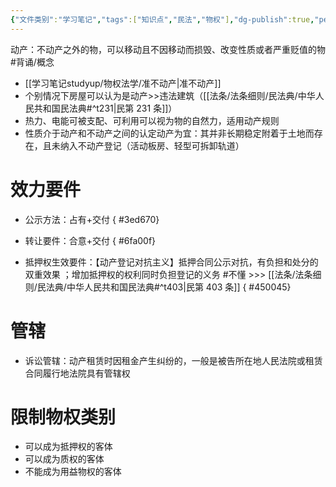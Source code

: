 ```yaml
---
{"文件类别":"学习笔记","tags":["知识点","民法","物权"],"dg-publish":true,"permalink":"/学习笔记studyup/物权法学/动产/","dgPassFrontmatter":true,"created":"2024-09-29T08:52:49.481+08:00","updated":"2024-11-01T09:12:10.493+08:00"}
---
```


动产：不动产之外的物，可以移动且不因移动而损毁、改变性质或者严重贬值的物 #背诵/概念 
- [[学习笔记studyup/物权法学/准不动产\|准不动产]]
- 个别情况下房屋可以认为是动产>>违法建筑（[[法条/法条细则/民法典/中华人民共和国民法典#^t231\|民第 231 条]]）
- 热力、电能可被支配、可利用可以视为物的自然力，适用动产规则
- 性质介于动产和不动产之间的认定动产为宜：其并非长期稳定附着于土地而存在，且未纳入不动产登记（活动板房、轻型可拆卸轨道）
# 效力要件
- 公示方法：占有+交付
{ #3ed670}

- 转让要件：合意+交付
{ #6fa00f}

- 抵押权生效要件：【动产登记对抗主义】抵押合同公示对抗，有负担和处分的双重效果 ；增加抵押权的权利同时负担登记的义务 #不懂 >>> [[法条/法条细则/民法典/中华人民共和国民法典#^t403\|民第 403 条]]
{ #450045}

# 管辖
- 诉讼管辖：动产租赁时因租金产生纠纷的，一般是被告所在地人民法院或租赁合同履行地法院具有管辖权
# 限制物权类别
- 可以成为抵押权的客体
- 可以成为质权的客体
- 不能成为用益物权的客体